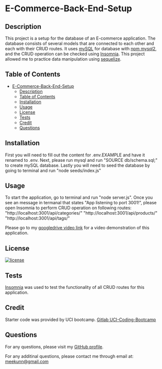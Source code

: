 # E-Commerce-Back-End-Setup

## Description

This project is a setup for the database of an E-commerce application. The database consists of several models that are connected to each other and each with their CRUD routes. It uses [mySQL](https://www.mysql.com/) for database with [npm mysql2](https://www.npmjs.com/package/mysql2), and the CRUD operation can be checked using [Insomnia](https://insomnia.rest/). This project allowed me to practice data manipulation using [sequelize](https://www.npmjs.com/package/sequelize?activeTab=readme).

## Table of Contents

- [E-Commerce-Back-End-Setup](#e-commerce-back-end-setup)
  - [Description](#description)
  - [Table of Contents](#table-of-contents)
  - [Installation](#installation)
  - [Usage](#usage)
  - [License](#license)
  - [Tests](#tests)
  - [Credit](#credit)
  - [Questions](#questions)

## Installation

First you will need to fill out the content for .env.EXAMPLE and have it renamed to .env. Next, please run mysql and run "SOURCE db/schema.sql;" to create mySQL database. Lastly you will need to seed the database by going to terminal and run "node seeds/index.js"

## Usage

To start the application, go to terminal and run "node server.js". Once you see an message in termanal that states "App listening to port 3001!", please open Insomnia to perform CRUD operation on following routes:
"http://localhost:3001/api/categories/"
"http://localhost:3001/api/products/"
"http://localhost:3001/api/tags/"

Please go to my [googledrive video link](https://drive.google.com/file/d/10yA-u9myrIPmrIn6PrufeKq6YP_s5b5Z/view) for a video demonstration of this application.

## License
  
[![license](https://img.shields.io/badge/License-MIT-green)](https://choosealicense.com/licenses/mit/)

## Tests

[Insomnia](https://insomnia.rest/) was used to test the functionality of all CRUD routes for this application.

## Credit

Starter code was provided by UCI bootcamp.
[Gitlab UCI-Coding-Bootcamp](https://uci.bootcampcontent.com/UCI-Coding-Bootcamp/UCI-VIRT-FSF-PT-03-2023-U-LOLC/-/tree/main/13-ORM/02-Challenge)
## Questions

For any questions, please visit my [GitHub profile](https://github.com/meekunn1).

For any additinal questions, please contact me through email at: meekunn@gmail.com